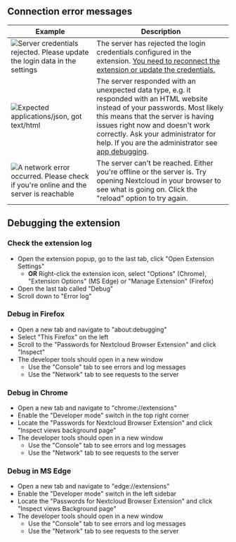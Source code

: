 
## Connection error messages
| Example                                                                                                                       | Description                                                                                                                                                                                                                                                                                                                                                                                             |
|-------------------------------------------------------------------------------------------------------------------------------|---------------------------------------------------------------------------------------------------------------------------------------------------------------------------------------------------------------------------------------------------------------------------------------------------------------------------------------------------------------------------------------------------------|
| ![Server credentials rejected. Please update the login data in the settings](../_files/extension-error-credentials.png)       | The server has rejected the login credentials configured in the extension. [You need to reconnect the extension or update the credentials.](./Update-Nextcloud-Credentials)                                                                                                                                                                                                                             |
| ![Expected applications/json, got text/html](../_files/extension-error-mime.png)                                              | The server responded with an unexpected data type, e.g. it responded with an HTML website instead of your passwords. Most likely this means that the server is having issues right now and doesn't work correctly. Ask your administrator for help. If you are the administrator see [app debugging](https://git.mdns.eu/nextcloud/passwords/-/wikis/Administrators/Guides/Maintenance/App-Debugging).  |
| ![A network error occurred. Please check if you're online and the server is reachable](../_files/extension-error-network.png) | The server can't be reached. Either you're offline or the server is. Try opening Nextcloud in your browser to see what is going on. Click the "reload" option to try again.                                                                                                                                                                                                                             |

## Debugging the extension

### Check the extension log
- Open the extension popup, go to the last tab, click "Open Extension Settings"
  - **OR** Right-click the extension icon, select "Options" (Chrome), "Extension Options" (MS Edge) or "Manage Extension" (Firefox)
- Open the last tab called "Debug"
- Scroll down to "Error log"

### Debug in Firefox
- Open a new tab and navigate to "about:debugging"
- Select "This Firefox" on the left
- Scroll to the "Passwords for Nextcloud Browser Extension" and click "Inspect"
- The developer tools should open in a new window
  - Use the "Console" tab to see errors and log messages
  - Use the "Network" tab to see requests to the server

### Debug in Chrome
- Open a new tab and navigate to "chrome://extensions"
- Enable the "Developer mode" switch in the top right corner
- Locate the "Passwords for Nextcloud Browser Extension" and click "Inspect views background page"
- The developer tools should open in a new window
    - Use the "Console" tab to see errors and log messages
    - Use the "Network" tab to see requests to the server

### Debug in MS Edge
- Open a new tab and navigate to "edge://extensions"
- Enable the "Developer mode" switch in the left sidebar
- Locate the "Passwords for Nextcloud Browser Extension" and click "Inspect views Background page"
- The developer tools should open in a new window
    - Use the "Console" tab to see errors and log messages
    - Use the "Network" tab to see requests to the server